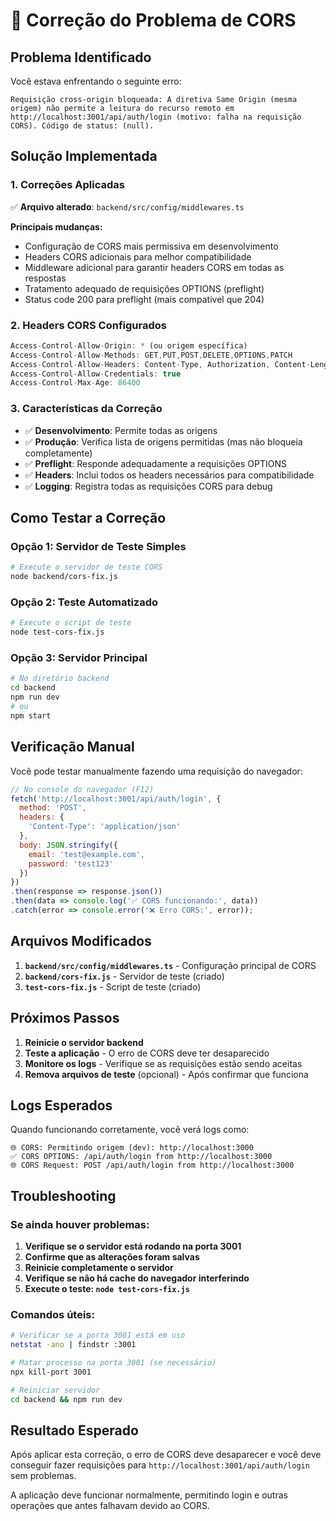 # 🔧 Correção do Problema de CORS

## Problema Identificado

Você estava enfrentando o seguinte erro:
```
Requisição cross-origin bloqueada: A diretiva Same Origin (mesma origem) não permite a leitura do recurso remoto em http://localhost:3001/api/auth/login (motivo: falha na requisição CORS). Código de status: (null).
```

## Solução Implementada

### 1. **Correções Aplicadas**

✅ **Arquivo alterado**: `backend/src/config/middlewares.ts`

**Principais mudanças:**
- Configuração de CORS mais permissiva em desenvolvimento
- Headers CORS adicionais para melhor compatibilidade
- Middleware adicional para garantir headers CORS em todas as respostas
- Tratamento adequado de requisições OPTIONS (preflight)
- Status code 200 para preflight (mais compatível que 204)

### 2. **Headers CORS Configurados**

```javascript
Access-Control-Allow-Origin: * (ou origem específica)
Access-Control-Allow-Methods: GET,PUT,POST,DELETE,OPTIONS,PATCH
Access-Control-Allow-Headers: Content-Type, Authorization, Content-Length, X-Requested-With, Accept, Origin, Cache-Control, X-CSRF-Token, User-Agent, Referer, Host, Connection, Accept-Encoding, Accept-Language
Access-Control-Allow-Credentials: true
Access-Control-Max-Age: 86400
```

### 3. **Características da Correção**

- ✅ **Desenvolvimento**: Permite todas as origens
- ✅ **Produção**: Verifica lista de origens permitidas (mas não bloqueia completamente)
- ✅ **Preflight**: Responde adequadamente a requisições OPTIONS
- ✅ **Headers**: Inclui todos os headers necessários para compatibilidade
- ✅ **Logging**: Registra todas as requisições CORS para debug

## Como Testar a Correção

### Opção 1: Servidor de Teste Simples
```bash
# Execute o servidor de teste CORS
node backend/cors-fix.js
```

### Opção 2: Teste Automatizado
```bash
# Execute o script de teste
node test-cors-fix.js
```

### Opção 3: Servidor Principal
```bash
# No diretório backend
cd backend
npm run dev
# ou
npm start
```

## Verificação Manual

Você pode testar manualmente fazendo uma requisição do navegador:

```javascript
// No console do navegador (F12)
fetch('http://localhost:3001/api/auth/login', {
  method: 'POST',
  headers: {
    'Content-Type': 'application/json'
  },
  body: JSON.stringify({
    email: 'test@example.com',
    password: 'test123'
  })
})
.then(response => response.json())
.then(data => console.log('✅ CORS funcionando:', data))
.catch(error => console.error('❌ Erro CORS:', error));
```

## Arquivos Modificados

1. **`backend/src/config/middlewares.ts`** - Configuração principal de CORS
2. **`backend/cors-fix.js`** - Servidor de teste (criado)
3. **`test-cors-fix.js`** - Script de teste (criado)

## Próximos Passos

1. **Reinicie o servidor backend**
2. **Teste a aplicação** - O erro de CORS deve ter desaparecido
3. **Monitore os logs** - Verifique se as requisições estão sendo aceitas
4. **Remova arquivos de teste** (opcional) - Após confirmar que funciona

## Logs Esperados

Quando funcionando corretamente, você verá logs como:
```
🌐 CORS: Permitindo origem (dev): http://localhost:3000
✅ CORS OPTIONS: /api/auth/login from http://localhost:3000
🌐 CORS Request: POST /api/auth/login from http://localhost:3000
```

## Troubleshooting

### Se ainda houver problemas:

1. **Verifique se o servidor está rodando na porta 3001**
2. **Confirme que as alterações foram salvas**
3. **Reinicie completamente o servidor**
4. **Verifique se não há cache do navegador interferindo**
5. **Execute o teste: `node test-cors-fix.js`**

### Comandos úteis:
```bash
# Verificar se a porta 3001 está em uso
netstat -ano | findstr :3001

# Matar processo na porta 3001 (se necessário)
npx kill-port 3001

# Reiniciar servidor
cd backend && npm run dev
```

## Resultado Esperado

Após aplicar esta correção, o erro de CORS deve desaparecer e você deve conseguir fazer requisições para `http://localhost:3001/api/auth/login` sem problemas.

A aplicação deve funcionar normalmente, permitindo login e outras operações que antes falhavam devido ao CORS. 